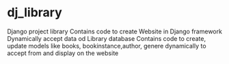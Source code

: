 # dj_library
Django project library
Contains code to create Website in Django framework Dynamically accept data od Library database
Contains code to create, update models like books, bookinstance,author, genere dynamically to accept from and display on the website
